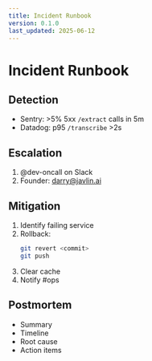 ```yaml
---
title: Incident Runbook
version: 0.1.0
last_updated: 2025-06-12
---
```


# Incident Runbook

## Detection
- Sentry: >5% 5xx `/extract` calls in 5m  
- Datadog: p95 `/transcribe` >2s

## Escalation
1. @dev-oncall on Slack  
2. Founder: darry@javlin.ai

## Mitigation
1. Identify failing service  
2. Rollback:
   ```bash
   git revert <commit>
   git push
   ```
3. Clear cache  
4. Notify #ops

## Postmortem
- Summary  
- Timeline  
- Root cause  
- Action items
